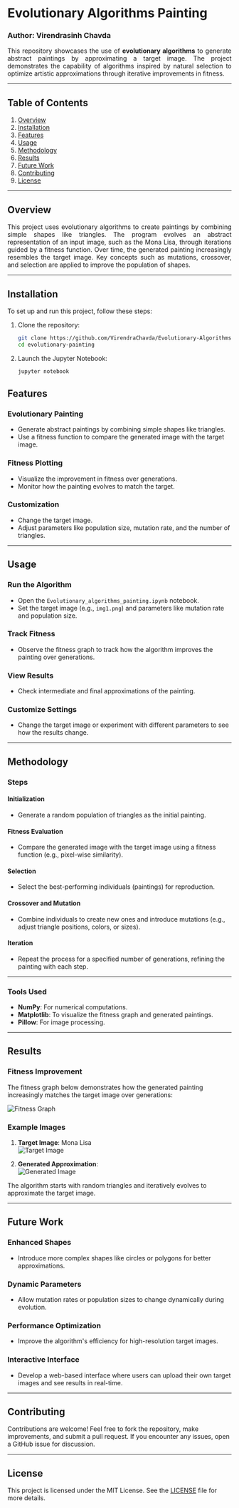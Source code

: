 # Evolutionary Algorithms Painting
### Author: Virendrasinh Chavda

<p align="justify">
This repository showcases the use of <strong>evolutionary algorithms</strong> to generate abstract paintings by approximating a target image. The project demonstrates the capability of algorithms inspired by natural selection to optimize artistic approximations through iterative improvements in fitness.
</p>

---

## Table of Contents
1. [Overview](#overview)
2. [Installation](#installation)
3. [Features](#features)
4. [Usage](#usage)
5. [Methodology](#methodology)
6. [Results](#results)
7. [Future Work](#future-work)
8. [Contributing](#contributing)
9. [License](#license)

---

## Overview

<p align="justify">
This project uses evolutionary algorithms to create paintings by combining simple shapes like triangles. The program evolves an abstract representation of an input image, such as the Mona Lisa, through iterations guided by a fitness function. Over time, the generated painting increasingly resembles the target image. Key concepts such as mutations, crossover, and selection are applied to improve the population of shapes.
</p>

---

## Installation

To set up and run this project, follow these steps:

1. Clone the repository:
   ```bash
   git clone https://github.com/VirendraChavda/Evolutionary-Algorithms.git
   cd evolutionary-painting
   ```
2. Launch the Jupyter Notebook:
   ```bash
   jupyter notebook
   ```

## Features

### Evolutionary Painting
- Generate abstract paintings by combining simple shapes like triangles.
- Use a fitness function to compare the generated image with the target image.

### Fitness Plotting
- Visualize the improvement in fitness over generations.
- Monitor how the painting evolves to match the target.

### Customization
- Change the target image.
- Adjust parameters like population size, mutation rate, and the number of triangles.

---

## Usage

### Run the Algorithm
- Open the `Evolutionary_algorithms_painting.ipynb` notebook.
- Set the target image (e.g., `img1.png`) and parameters like mutation rate and population size.

### Track Fitness
- Observe the fitness graph to track how the algorithm improves the painting over generations.

### View Results
- Check intermediate and final approximations of the painting.

### Customize Settings
- Change the target image or experiment with different parameters to see how the results change.

---

## Methodology

### Steps

#### Initialization
- Generate a random population of triangles as the initial painting.

#### Fitness Evaluation
- Compare the generated image with the target image using a fitness function (e.g., pixel-wise similarity).

#### Selection
- Select the best-performing individuals (paintings) for reproduction.

#### Crossover and Mutation
- Combine individuals to create new ones and introduce mutations (e.g., adjust triangle positions, colors, or sizes).

#### Iteration
- Repeat the process for a specified number of generations, refining the painting with each step.

---

### Tools Used
- <strong>NumPy</strong>: For numerical computations.
- <strong>Matplotlib</strong>: To visualize the fitness graph and generated paintings.
- <strong>Pillow</strong>: For image processing.

---

## Results

### Fitness Improvement
The fitness graph below demonstrates how the generated painting increasingly matches the target image over generations:

![Fitness Graph](fitness.png)

### Example Images
1. <strong>Target Image</strong>: Mona Lisa  
   ![Target Image](img1.png)

2. <strong>Generated Approximation</strong>:  
   ![Generated Image](img2.png)

The algorithm starts with random triangles and iteratively evolves to approximate the target image.

---

## Future Work

### Enhanced Shapes
- Introduce more complex shapes like circles or polygons for better approximations.

### Dynamic Parameters
- Allow mutation rates or population sizes to change dynamically during evolution.

### Performance Optimization
- Improve the algorithm's efficiency for high-resolution target images.

### Interactive Interface
- Develop a web-based interface where users can upload their own target images and see results in real-time.

---

## Contributing

Contributions are welcome! Feel free to fork the repository, make improvements, and submit a pull request. If you encounter any issues, open a GitHub issue for discussion.

---

## License

This project is licensed under the MIT License. See the [LICENSE](./LICENSE) file for more details.

